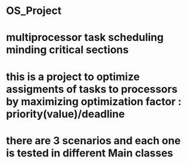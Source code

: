 # OS_Project
# multiprocessor task scheduling minding critical sections

# this is a project to optimize assigments of tasks to processors by maximizing optimization factor : priority(value)/deadline

# there are 3 scenarios and each one is tested in different Main classes
